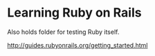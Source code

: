 # Learning Ruby on Rails

Also holds folder for testing Ruby itself.

http://guides.rubyonrails.org/getting_started.html
